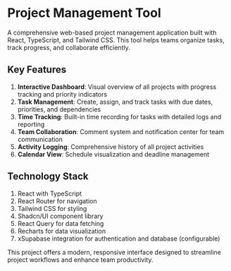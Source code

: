 # Project Management Tool


A comprehensive web-based project management application built with React, TypeScript, and Tailwind CSS. This tool helps teams organize tasks, track progress, and collaborate efficiently.



## **Key Features**

1) **Interactive Dashboard**: Visual overview of all projects with progress tracking and priority indicators
2) **Task Management**: Create, assign, and track tasks with due dates, priorities, and dependencies
3) **Time Tracking**: Built-in time recording for tasks with detailed logs and reporting
4) **Team Collaboration**: Comment system and notification center for team communication
5) **Activity Logging**: Comprehensive history of all project activities
6) **Calendar View**: Schedule visualization and deadline management



## **Technology Stack**

1) React with TypeScript
2) React Router for navigation
3) Tailwind CSS for styling
4) Shadcn/UI component library
5) React Query for data fetching
6) Recharts for data visualization
7) xSupabase integration for authentication and database (configurable)


This project offers a modern, responsive interface designed to streamline project workflows and enhance team productivity.
